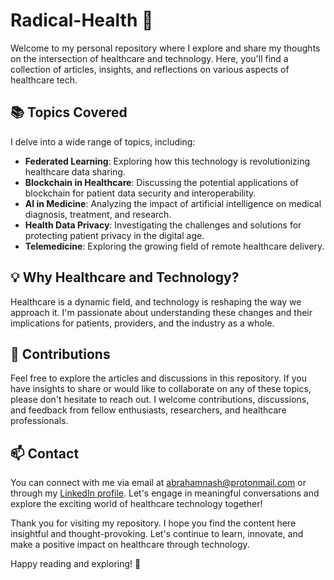 # Radical-Health 💭

Welcome to my personal repository where I explore and share my thoughts on the intersection of healthcare and technology. Here, you'll find a collection of articles, insights, and reflections on various aspects of healthcare tech.

## 📚 Topics Covered

I delve into a wide range of topics, including:

- **Federated Learning**: Exploring how this technology is revolutionizing healthcare data sharing.
- **Blockchain in Healthcare**: Discussing the potential applications of blockchain for patient data security and interoperability.
- **AI in Medicine**: Analyzing the impact of artificial intelligence on medical diagnosis, treatment, and research.
- **Health Data Privacy**: Investigating the challenges and solutions for protecting patient privacy in the digital age.
- **Telemedicine**: Exploring the growing field of remote healthcare delivery.

## 💡 Why Healthcare and Technology?

Healthcare is a dynamic field, and technology is reshaping the way we approach it. I'm passionate about understanding these changes and their implications for patients, providers, and the industry as a whole.

## 🤝 Contributions

Feel free to explore the articles and discussions in this repository. If you have insights to share or would like to collaborate on any of these topics, please don't hesitate to reach out. I welcome contributions, discussions, and feedback from fellow enthusiasts, researchers, and healthcare professionals.

## 📫 Contact

You can connect with me via email at [abrahamnash@protonmail.com](mailto:abrahamnash@protonmail.com) or through my [LinkedIn profile](https://www.linkedin.com/in/abraham-nash-866502270/). Let's engage in meaningful conversations and explore the exciting world of healthcare technology together!

Thank you for visiting my repository. I hope you find the content here insightful and thought-provoking. Let's continue to learn, innovate, and make a positive impact on healthcare through technology.

Happy reading and exploring! 🚀
